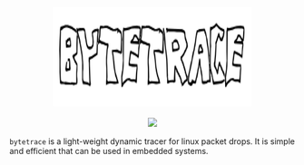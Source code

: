 <p align="center">
<img 
    src="logo.png" 
    width="350" height="175" border="0" alt="bytetrace">
<br><br>
<a title="License" target="_blank" href="https://github.com/cheng-zhongliang/bytetrace/blob/master/LICENSE"><img src="https://img.shields.io/github/license/cheng-zhongliang/bytetrace?style=flat-square"></a>
</p>

`bytetrace` is a light-weight dynamic tracer for linux packet drops. It is simple and efficient that can be used in embedded systems.